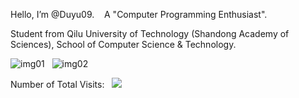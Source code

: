 Hello, I’m @Duyu09. &nbsp;&nbsp;&nbsp;A "Computer Programming Enthusiast".

Student from Qilu University of Technology (Shandong Academy of Sciences), School of Computer Science & Technology.

![img01](https://github-readme-streak-stats.herokuapp.com/?user=Duyu09&&theme=dark) &nbsp;
![img02](https://github-readme-stats.vercel.app/api/top-langs/?username=Duyu09&langs_count=8&layout=compact&show_icons=true&count_private=false&hide=prs&theme=cobalt&text_color=fff&bg_color=000)


<div>Number of Total Visits: &nbsp; <img src="https://visitor-badge.glitch.me/badge?page_id=Duyu09" /></div> 

